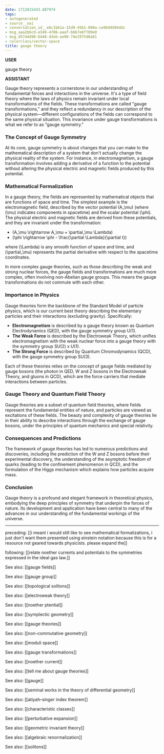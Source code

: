 ```yaml
---
date: 1712015443.887974
tags:
- autogenerated
- source__oai
- conversation_id__e6c1b61a-15d9-4561-899a-ce9b9dd94ddc
- msg_aaa2b6cd-e349-4786-aaaf-b667e6f709e0
- msg_d5744d98-6448-43eb-ae98-74e2975d8a81
- colorclass/vector-space
title: gauge theory
---
```


**USER**

gauge theory


**ASSISTANT**

Gauge theory represents a cornerstone in our understanding of fundamental forces and interactions in the universe. It's a type of field theory where the laws of physics remain invariant under local transformations of the fields. These transformations are called "gauge transformations," and they reflect a redundancy in our description of the physical system—different configurations of the fields can correspond to the same physical situation. This invariance under gauge transformations is what we refer to as "gauge symmetry."

### The Concept of Gauge Symmetry

At its core, gauge symmetry is about changes that you can make to the mathematical description of a system that don't actually change the physical reality of the system. For instance, in electromagnetism, a gauge transformation involves adding a derivative of a function to the potential without altering the physical electric and magnetic fields produced by this potential.

### Mathematical Formalization

In a gauge theory, the fields are represented by mathematical objects that are functions of space and time. The simplest example is the electromagnetic field, described by the vector potential \(A_\mu\) (where \(\mu\) indicates components in spacetime) and the scalar potential \(\phi\). The physical electric and magnetic fields are derived from these potentials, and they are invariant under the transformation:

- \(A_\mu \rightarrow A_\mu + \partial_\mu \Lambda\)
- \(\phi \rightarrow \phi - \frac{\partial \Lambda}{\partial t}\)

where \(\Lambda\) is any smooth function of space and time, and \(\partial_\mu\) represents the partial derivative with respect to the spacetime coordinates.

In more complex gauge theories, such as those describing the weak and strong nuclear forces, the gauge fields and transformations are much more complex, often involving non-Abelian gauge groups. This means the gauge transformations do not commute with each other.

### Importance in Physics

Gauge theories form the backbone of the Standard Model of particle physics, which is our current best theory describing the elementary particles and their interactions (excluding gravity). Specifically:

- **Electromagnetism** is described by a gauge theory known as Quantum Electrodynamics (QED), with the gauge symmetry group U(1).
- **The Weak Force** is described by the Electroweak Theory, which unifies electromagnetism with the weak nuclear force into a gauge theory with the symmetry group SU(2) x U(1).
- **The Strong Force** is described by Quantum Chromodynamics (QCD), with the gauge symmetry group SU(3).

Each of these theories relies on the concept of gauge fields mediated by gauge bosons (the photon in QED, W and Z bosons in the Electroweak Theory, and gluons in QCD), which are the force carriers that mediate interactions between particles.

### Gauge Theory and Quantum Field Theory

Gauge theories are a subset of quantum field theories, where fields represent the fundamental entities of nature, and particles are viewed as excitations of these fields. The beauty and complexity of gauge theories lie in their ability to describe interactions through the exchange of gauge bosons, under the principles of quantum mechanics and special relativity.

### Consequences and Predictions

The framework of gauge theories has led to numerous predictions and discoveries, including the prediction of the W and Z bosons before their experimental discovery, the understanding of the asymptotic freedom of quarks (leading to the confinement phenomenon in QCD), and the formulation of the Higgs mechanism which explains how particles acquire mass.

### Conclusion

Gauge theory is a profound and elegant framework in theoretical physics, embodying the deep principles of symmetry that underpin the forces of nature. Its development and application have been central to many of the advances in our understanding of the fundamental workings of the universe.


---

preceding: [[i meant i would still like to see mathematical formalizations, i just don't want them presented using einstein notation because this is for a resource not geared towards physicists.  please expand the]]  


following: [[relate noether currents and potentials to the symmetries expressed in the ideal gas law.]]

See also: [[gauge fields]]


See also: [[gauge group]]


See also: [[topological solitons]]


See also: [[electroweak theory]]


See also: [[noether ptential]]


See also: [[symplectic geometry]]


See also: [[gauge theories]]


See also: [[non-commutative geometry]]


See also: [[moduli space]]


See also: [[gauge transformations]]


See also: [[noether current]]


See also: [[tell me about gauge theories]]


See also: [[gauge]]


See also: [[seminal works in the theory of differential geometry]]


See also: [[atiyah–singer index theorem]]


See also: [[characteristic classes]]


See also: [[perturbative expansion]]


See also: [[geometric invariant theory]]


See also: [[algebraic renormalization]]


See also: [[solitons]]